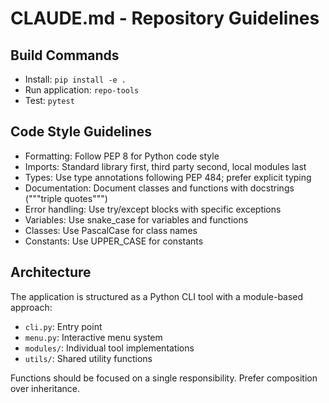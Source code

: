 # CLAUDE.md - Repository Guidelines

## Build Commands
- Install: `pip install -e .`
- Run application: `repo-tools`
- Test: `pytest`

## Code Style Guidelines
- Formatting: Follow PEP 8 for Python code style
- Imports: Standard library first, third party second, local modules last
- Types: Use type annotations following PEP 484; prefer explicit typing
- Documentation: Document classes and functions with docstrings ("""triple quotes""")
- Error handling: Use try/except blocks with specific exceptions
- Variables: Use snake_case for variables and functions
- Classes: Use PascalCase for class names
- Constants: Use UPPER_CASE for constants

## Architecture
The application is structured as a Python CLI tool with a module-based approach:
- `cli.py`: Entry point
- `menu.py`: Interactive menu system
- `modules/`: Individual tool implementations
- `utils/`: Shared utility functions

Functions should be focused on a single responsibility. Prefer composition over inheritance.